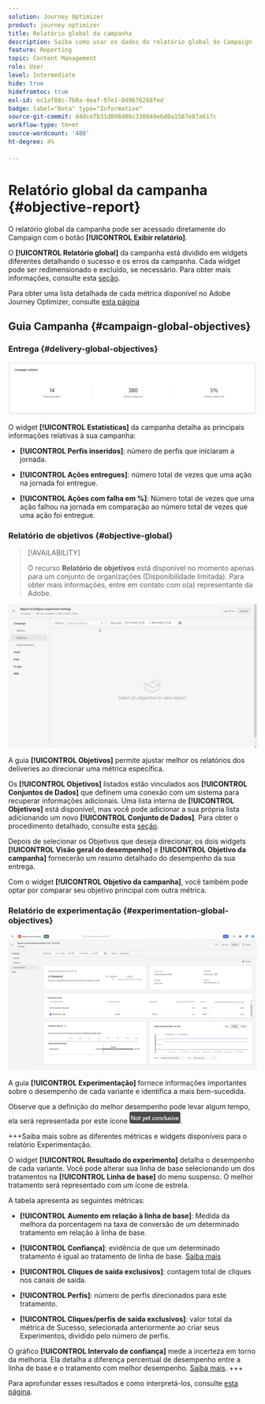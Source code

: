 ```yaml
---
solution: Journey Optimizer
product: journey optimizer
title: Relatório global da campanha
description: Saiba como usar os dados do relatório global do Campaign
feature: Reporting
topic: Content Management
role: User
level: Intermediate
hide: true
hidefromtoc: true
exl-id: ec1af88c-7b0a-4eaf-97e1-0d9676268fed
badge: label="Beta" type="Informative"
source-git-commit: d4dce7b31d898d86c330048e6d0a1587e87a617c
workflow-type: tm+mt
source-wordcount: '480'
ht-degree: 4%

---
```


# Relatório global da campanha {#objective-report}

O relatório global da campanha pode ser acessado diretamente do Campaign com o botão **[!UICONTROL Exibir relatório]**.

O **[!UICONTROL Relatório global]** da campanha está dividido em widgets diferentes detalhando o sucesso e os erros da campanha. Cada widget pode ser redimensionado e excluído, se necessário. Para obter mais informações, consulte esta [seção](../reports/global-report.md#modify-dashboard).

Para obter uma lista detalhada de cada métrica disponível no Adobe Journey Optimizer, consulte [esta página](global-report.md#list-of-components-global.md)

## Guia Campanha {#campaign-global-objectives}

### Entrega {#delivery-global-objectives}

![](assets/campaign_report_global_1.png)

O widget **[!UICONTROL Estatísticas]** da campanha detalha as principais informações relativas à sua campanha:

* **[!UICONTROL Perfis inseridos]**: número de perfis que iniciaram a jornada.

* **[!UICONTROL Ações entregues]**: número total de vezes que uma ação na jornada foi entregue.

* **[!UICONTROL Ações com falha em %]**: Número total de vezes que uma ação falhou na jornada em comparação ao número total de vezes que uma ação foi entregue.

### Relatório de objetivos {#objective-global}

>[!AVAILABILITY]
>
>O recurso **Relatório de objetivos** está disponível no momento apenas para um conjunto de organizações (Disponibilidade limitada). Para obter mais informações, entre em contato com o(a) representante da Adobe.

![](assets/performance_report.gif)

A guia **[!UICONTROL Objetivos]** permite ajustar melhor os relatórios dos deliveries ao direcionar uma métrica específica.

Os **[!UICONTROL Objetivos]** listados estão vinculados aos **[!UICONTROL Conjuntos de Dados]** que definem uma conexão com um sistema para recuperar informações adicionais. Uma lista interna de **[!UICONTROL Objetivos]** está disponível, mas você pode adicionar a sua própria lista adicionando um novo **[!UICONTROL Conjunto de Dados]**. Para obter o procedimento detalhado, consulte esta [seção](../reports/reporting-configuration.md).

Depois de selecionar os Objetivos que deseja direcionar, os dois widgets **[!UICONTROL Visão geral do desempenho]** e **[!UICONTROL Objetivo da campanha]** fornecerão um resumo detalhado do desempenho da sua entrega.

Com o widget **[!UICONTROL Objetivo da campanha]**, você também pode optar por comparar seu objetivo principal com outra métrica.

### Relatório de experimentação {#experimentation-global-objectives}

![](assets/experimentation_report_3.png)

A guia **[!UICONTROL Experimentação]** fornece informações importantes sobre o desempenho de cada variante e identifica a mais bem-sucedida.

Observe que a definição do melhor desempenho pode levar algum tempo, ela será representada por este ícone ![](assets/experimentation_report_1.png).

+++Saiba mais sobre as diferentes métricas e widgets disponíveis para o relatório Experimentação.

O widget **[!UICONTROL Resultado do experimento]** detalha o desempenho de cada variante. Você pode alterar sua linha de base selecionando um dos tratamentos na **[!UICONTROL Linha de base]** do menu suspenso. O melhor tratamento será representado com um ícone de estrela.

A tabela apresenta as seguintes métricas:

* **[!UICONTROL Aumento em relação à linha de base]**: Medida da melhora da porcentagem na taxa de conversão de um determinado tratamento em relação à linha de base.

* **[!UICONTROL Confiança]**: evidência de que um determinado tratamento é igual ao tratamento de linha de base. [Saiba mais](../content-management/experiment-calculations.md#understand-confidence)

* **[!UICONTROL Cliques de saída exclusivos]**: contagem total de cliques nos canais de saída.

* **[!UICONTROL Perfis]**: número de perfis direcionados para este tratamento.

* **[!UICONTROL Cliques/perfis de saída exclusivos]**: valor total da métrica de Sucesso, selecionada anteriormente ao criar seus Experimentos, dividido pelo número de perfis.

O gráfico **[!UICONTROL Intervalo de confiança]** mede a incerteza em torno da melhoria. Ela detalha a diferença percentual de desempenho entre a linha de base e o tratamento com melhor desempenho. [Saiba mais](../content-management/experiment-calculations.md#confidence-intervals).
+++

Para aprofundar esses resultados e como interpretá-los, consulte [esta página](../content-management/get-started-experiment.md#interpret-results).
